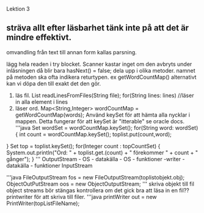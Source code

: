 Lektion 3
## sträva allt efter läsbarhet tänk inte på att det är mindre effektivt.
omvandling från text till annan form kallas parsning.

lägg hela readen i try blocket.
Scanner kastar inget om den avbryts under inläsningen då blir bara hasNext() = false;
dela upp i olika metoder.
namnet på metoden ska ofta indikera returtypen.
ex getWordCountMap() alternativt kan vi döpa den till exakt det den gör.
1. läs fil.
List<String> readLinesFromFiles(String file);
for(String lines: lines) //läser in alla element i lines
2. läser ord.
Map<String,Integer> wordCountMap = getWordCountMap(words);
Använd keySet för att hämta alla nycklar i mappen.
Detta fungerar för att keySet är "itterable" se oracle docs.
'''java
Set<String> wordSet = wordCountMap.keySet();
for(String word: wordSet)
{
    int count = wordCountMap.keySet();
    toplist.put(count,word);

}
Set<Integer> top = toplist.keySet();
for(Integer count : topCountSet)
{
    System.out.println("Ord: " + toplist.get.(count) + " förekommer " + count + " gånger");
}
'''
OutputStream - OS - datakälla
             - OS - funktioner
    -writer - datakälla
            - funktioner
InputStream

'''java
FileOutputStream fos = new FileOutputStream(toplistobjekt.obj);
ObjectOutPutStream oos = new ObjectOutputStream;
'''
skriva objekt till fil
object streams bör stängas
kontrollera om det gick bra att läsa in en fil??
printwriter för att skriva till filer.
'''java
printWriter out = new PrintWriter(topListFileName);
